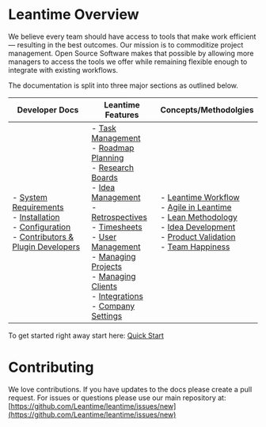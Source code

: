 # Leantime Overview

We believe every team should have access to tools that make work efficient — resulting in the best outcomes. Our mission is to commoditize project management.  Open Source Software makes that possible by allowing more managers to access the tools we offer while remaining flexible enough to integrate with existing workflows.

The documentation is split into three major sections as outlined below.

| Developer Docs | Leantime Features | Concepts/Methodolgies |
|---|---|---| 
| - [System Requirements](installation/system-requirements.md)<br />- [Installation](installation/quick-installation.md)<br />- [Configuration](installation/configuration.md)<br />- [Contributors & Plugin Developers](technical/README.md)|  - [Task Management](using-leantime/task-management.md)<br />- [Roadmap Planning](using-leantime/roadmap-planning.md)<br />- [Research Boards](using-leantime/research-boards.md)<br />- [Idea Management](using-leantime/idea-management.md)<br />- [Retrospectives](using-leantime/retrospectives.md)<br />- [Timesheets](using-leantime/timesheets.md)<br />- [User Management](using-leantime/user-management.md)<br />- [Managing Projects](using-leantime/managing-projects.md)<br />- [Managing Clients](using-leantime/managing-clients.md)<br />- [Integrations](using-leantime/integrations.md)<br />- [Company Settings](using-leantime/company-settings.md)|- [Leantime Workflow](knowledge-base/wheretostart.md)<br />- [Agile in Leantime](knowledge-base/agile.md)<br />- [Lean Methodology](knowledge-base/whatislean.md)<br />- [Idea Development](knowledge-base/idea-development.md)<br />- [Product Validation](knowledge-base/product-validation.md)<br />- [Team Happiness](knowledge-base/team-happiness.md)

To get started right away start here: [Quick Start](getting-started/new-project.md)

# Contributing

We love contributions. If you have updates to the docs please create a pull request. For issues or questions please use our main repository at:
[https://github.com/Leantime/leantime/issues/new](https://github.com/Leantime/leantime/issues/new)
